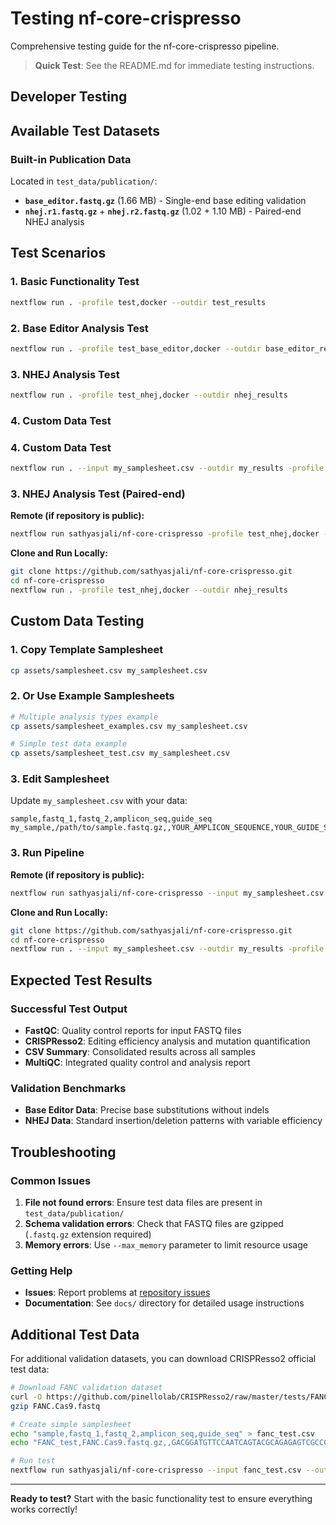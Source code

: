 # Testing nf-core-crispresso

Comprehensive testing guide for the nf-core-crispresso pipeline.

> **Quick Test**: See the README.md for immediate testing instructions.

## Developer Testing

## Available Test Datasets

### Built-in Publication Data
Located in `test_data/publication/`:
- **`base_editor.fastq.gz`** (1.66 MB) - Single-end base editing validation
- **`nhej.r1.fastq.gz`** + **`nhej.r2.fastq.gz`** (1.02 + 1.10 MB) - Paired-end NHEJ analysis

## Test Scenarios

### 1. Basic Functionality Test
```bash
nextflow run . -profile test,docker --outdir test_results
```

### 2. Base Editor Analysis Test
```bash
nextflow run . -profile test_base_editor,docker --outdir base_editor_results
```

### 3. NHEJ Analysis Test
```bash
nextflow run . -profile test_nhej,docker --outdir nhej_results
```

### 4. Custom Data Test
### 4. Custom Data Test
```bash
nextflow run . --input my_samplesheet.csv --outdir my_results -profile docker
```

### 3. NHEJ Analysis Test (Paired-end)
**Remote (if repository is public):**
```bash
nextflow run sathyasjali/nf-core-crispresso -profile test_nhej,docker --outdir nhej_results
```

**Clone and Run Locally:**
```bash
git clone https://github.com/sathyasjali/nf-core-crispresso.git
cd nf-core-crispresso
nextflow run . -profile test_nhej,docker --outdir nhej_results
```

## Custom Data Testing

### 1. Copy Template Samplesheet
```bash
cp assets/samplesheet.csv my_samplesheet.csv
```

### 2. Or Use Example Samplesheets
```bash
# Multiple analysis types example
cp assets/samplesheet_examples.csv my_samplesheet.csv

# Simple test data example  
cp assets/samplesheet_test.csv my_samplesheet.csv
```

### 3. Edit Samplesheet
Update `my_samplesheet.csv` with your data:
```csv
sample,fastq_1,fastq_2,amplicon_seq,guide_seq
my_sample,/path/to/sample.fastq.gz,,YOUR_AMPLICON_SEQUENCE,YOUR_GUIDE_SEQUENCE
```

### 3. Run Pipeline
**Remote (if repository is public):**
```bash
nextflow run sathyasjali/nf-core-crispresso --input my_samplesheet.csv --outdir my_results -profile docker
```

**Clone and Run Locally:**
```bash
git clone https://github.com/sathyasjali/nf-core-crispresso.git
cd nf-core-crispresso
nextflow run . --input my_samplesheet.csv --outdir my_results -profile docker
```

## Expected Test Results

### Successful Test Output
- **FastQC**: Quality control reports for input FASTQ files
- **CRISPResso2**: Editing efficiency analysis and mutation quantification
- **CSV Summary**: Consolidated results across all samples
- **MultiQC**: Integrated quality control and analysis report

### Validation Benchmarks
- **Base Editor Data**: Precise base substitutions without indels
- **NHEJ Data**: Standard insertion/deletion patterns with variable efficiency

## Troubleshooting

### Common Issues
1. **File not found errors**: Ensure test data files are present in `test_data/publication/`
2. **Schema validation errors**: Check that FASTQ files are gzipped (`.fastq.gz` extension required)
3. **Memory errors**: Use `--max_memory` parameter to limit resource usage

### Getting Help
- **Issues**: Report problems at [repository issues](https://github.com/sathyasjali/nf-core-crispresso/issues)
- **Documentation**: See `docs/` directory for detailed usage instructions

## Additional Test Data

For additional validation datasets, you can download CRISPResso2 official test data:

```bash
# Download FANC validation dataset
curl -O https://github.com/pinellolab/CRISPResso2/raw/master/tests/FANC.Cas9.fastq
gzip FANC.Cas9.fastq

# Create simple samplesheet
echo "sample,fastq_1,fastq_2,amplicon_seq,guide_seq" > fanc_test.csv
echo "FANC_test,FANC.Cas9.fastq.gz,,GACGGATGTTCCAATCAGTACGCAGAGAGTCGCCGTCTCCAAGGTGAAAGCGGAAGTAGGGCCTTCGCGCACCTCATGGAATCCCTTCTGCAGCACCTGGATCGCTTTTCCGAGCTTCTGGCGGTCTCAAGCACTACCTACGTCAGCACCTGGGACCCCGCCACCGTGCGCCGGGCCTTGCAGTGGGCGCGCTACCTGCGCCACATCCATCGGCGCTTTGGTCGGCATGGCCCCATTCGCACGGCTCT,GGAATCCCTTCTGCAGCACC" >> fanc_test.csv

# Run test
nextflow run sathyasjali/nf-core-crispresso --input fanc_test.csv --outdir fanc_results
```

---

**Ready to test?** Start with the basic functionality test to ensure everything works correctly!
